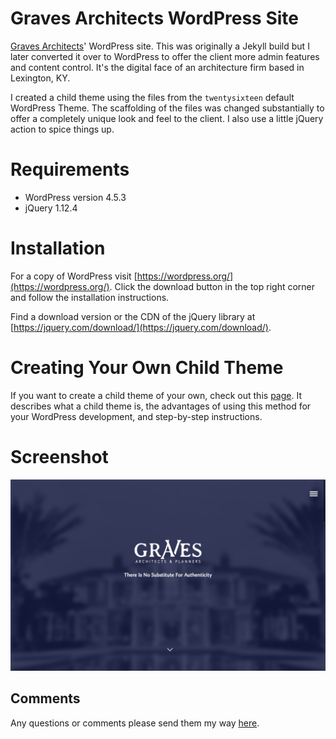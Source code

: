 # Graves Architects WordPress Site

[Graves Architects](http://gravesarchitects.com/)' WordPress site. This was originally a Jekyll build but I later converted it over to WordPress to offer the client more admin features and content control. It's the digital face of an architecture firm based in Lexington, KY.

I created a child theme using the files from the `twentysixteen` default WordPress Theme. The scaffolding of the files was changed substantially to offer a completely unique look and feel to the client. I also use a little jQuery action to spice things up.

# Requirements

- WordPress version 4.5.3
- jQuery 1.12.4

# Installation

For a copy of WordPress visit [https://wordpress.org/](https://wordpress.org/). Click the download button in the top right corner and follow the installation instructions.

Find a download version or the CDN of the jQuery library at [https://jquery.com/download/](https://jquery.com/download/).

# Creating Your Own Child Theme

If you want to create a child theme of your own, check out this [page](https://codex.wordpress.org/Child_Themes). It describes what a child theme is, the advantages of using this method for your WordPress development, and step-by-step instructions.

# Screenshot

![Gravesarchitects.com screenshot](gravesarchitects-website.png "Gravesarchitects.com screenshot")

## Comments

Any questions or comments please send them my way [here](http://www.jefdewitt.com/connect).
